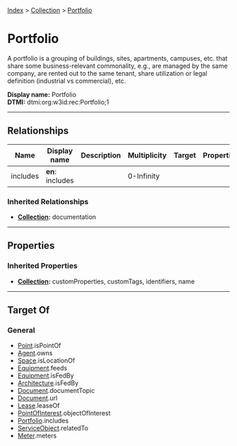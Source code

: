 [Index](../index.md) > [Collection](Collection.md) > [Portfolio](#)
# Portfolio

A portfolio is a grouping of buildings, sites, apartments, campuses, etc. that share some business-relevant commonality, e.g., are managed by the same company, are rented out to the same tenant, share utilization or legal definition (industrial vs commercial), etc.


**Display name:** Portfolio<br />
**DTMI:** dtmi:org:w3id:rec:Portfolio;1

---

## Relationships

|Name|Display name|Description|Multiplicity|Target|Properties|Writable|
|-|-|-|-|-|-|-|
|includes|**en**: includes||0-Infinity|||True|
### Inherited Relationships
* **[Collection](Collection.md):** documentation

---

## Properties

### Inherited Properties
* **[Collection](Collection.md):** customProperties, customTags, identifiers, name

---

## Target Of
### General
* [Point](../Point/Point.md).isPointOf
* [Agent](../Agent/Agent.md).owns
* [Space](../Space/Space.md).isLocationOf
* [Equipment](../Asset/Equipment/Equipment.md).feeds
* [Equipment](../Asset/Equipment/Equipment.md).isFedBy
* [Architecture](../Space/Architecture/Architecture.md).isFedBy
* [Document](../Information/Document/Document.md).documentTopic
* [Document](../Information/Document/Document.md).url
* [Lease](../Event/Lease.md).leaseOf
* [PointOfInterest](../Information/PointOfInterest.md).objectOfInterest
* [Portfolio](#).includes
* [ServiceObject](../Information/ServiceObject/ServiceObject.md).relatedTo
* [Meter](../Asset/Equipment/Meter/Meter.md).meters
